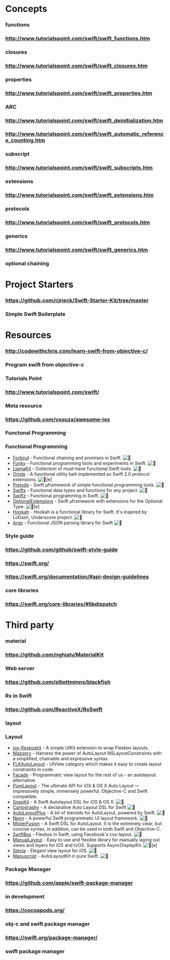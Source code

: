 # Concepts
### functions
### http://www.tutorialspoint.com/swift/swift_functions.htm
### closures
### http://www.tutorialspoint.com/swift/swift_closures.htm
### properties
### http://www.tutorialspoint.com/swift/swift_properties.htm
### ARC
### http://www.tutorialspoint.com/swift/swift_deinitialization.htm
### http://www.tutorialspoint.com/swift/swift_automatic_reference_counting.htm
### subscript
### http://www.tutorialspoint.com/swift/swift_subscripts.htm
### extensions
### http://www.tutorialspoint.com/swift/swift_extensions.htm
### protocols
### http://www.tutorialspoint.com/swift/swift_protocols.htm
### generics
### http://www.tutorialspoint.com/swift/swift_generics.htm
### optional chaining
# Project Starters
### https://github.com/cjrieck/Swift-Starter-Kit/tree/master
### Simple Swift Boilerplate
# Resources
### http://codewithchris.com/learn-swift-from-objective-c/
### Program swift from objective-c
### Tutorials Point
### http://www.tutorialspoint.com/swift/
### Meta resource
### https://github.com/vsouza/awesome-ios
### Functonal Programming
### Functional Programming

*   [Forbind](https://github.com/ulrikdamm/Forbind) - Functional chaining and promises in Swift. ![:large_orange_diamond:](https://assets-cdn.github.com/images/icons/emoji/unicode/1f536.png ":large_orange_diamond:")
*   [Funky](https://github.com/brynbellomy/Funky) - Functional programming tools and experiments in Swift. ![:large_orange_diamond:](https://assets-cdn.github.com/images/icons/emoji/unicode/1f536.png ":large_orange_diamond:")
*   [LlamaKit](https://github.com/LlamaKit/LlamaKit) - Collection of must-have functional Swift tools. ![:large_orange_diamond:](https://assets-cdn.github.com/images/icons/emoji/unicode/1f536.png ":large_orange_diamond:")
*   [Oriole](https://github.com/tptee/Oriole) - A functional utility belt implemented as Swift 2.0 protocol extensions. ![:large_orange_diamond:](https://assets-cdn.github.com/images/icons/emoji/unicode/1f536.png ":large_orange_diamond:")[e]
*   [Prelude](https://github.com/robrix/Prelude) - Swift µframework of simple functional programming tools. ![:large_orange_diamond:](https://assets-cdn.github.com/images/icons/emoji/unicode/1f536.png ":large_orange_diamond:")
*   [Swiftx](https://github.com/typelift/Swiftx) - Functional data types and functions for any project. ![:large_orange_diamond:](https://assets-cdn.github.com/images/icons/emoji/unicode/1f536.png ":large_orange_diamond:")
*   [Swiftz](https://github.com/typelift/Swiftz) - Functional programming in Swift. ![:large_orange_diamond:](https://assets-cdn.github.com/images/icons/emoji/unicode/1f536.png ":large_orange_diamond:")
*   [OptionalExtensions](https://github.com/RuiAAPeres/OptionalExtensions) - Swift µframework with extensions for the Optional Type. ![:large_orange_diamond:](https://assets-cdn.github.com/images/icons/emoji/unicode/1f536.png ":large_orange_diamond:")[e]
*   [Hookah](https://github.com/HookahSwift/Hookah) - Hookah is a functional library for Swift. It's inspired by LoDash, Underscore project. ![:large_orange_diamond:](https://assets-cdn.github.com/images/icons/emoji/unicode/1f536.png ":large_orange_diamond:")
*   [Argo](https://github.com/thoughtbot/Argo) - Functional JSON parsing library for Swift ![:large_orange_diamond:](https://assets-cdn.github.com/images/icons/emoji/unicode/1f536.png ":large_orange_diamond:")
### Style guide
### https://github.com/github/swift-style-guide
### https://swift.org/
### https://swift.org/documentation/#api-design-guidelines
### core libraries
### https://swift.org/core-libraries/#libdispatch
# Third party
### material 
### https://github.com/nghialv/MaterialKit
### Web server
### https://github.com/elliottminns/blackfish
### Rx in Swift
### https://github.com/ReactiveX/RxSwift
### layout
### Layout

*   [ios-flexboxkit](https://github.com/alexdrone/ios-flexboxkit) - A simple UIKit extension to wrap Flexbox layouts.
*   [Masonry](https://github.com/SnapKit/Masonry) - Harness the power of AutoLayout NSLayoutConstraints with a simplified, chainable and expressive syntax.
*   [FLKAutoLayout](https://github.com/floriankugler/FLKAutoLayout) - UIView category which makes it easy to create layout constraints in code.
*   [Façade](https://github.com/mamaral/Facade) - Programmatic view layout for the rest of us - an autolayout alternative.
*   [PureLayout](https://github.com/PureLayout/PureLayout) - The ultimate API for iOS & OS X Auto Layout — impressively simple, immensely powerful. Objective-C and Swift compatible.
*   [SnapKit](https://github.com/SnapKit/SnapKit) - A Swift Autolayout DSL for iOS & OS X. ![:large_orange_diamond:](https://assets-cdn.github.com/images/icons/emoji/unicode/1f536.png ":large_orange_diamond:")
*   [Cartography](https://github.com/robb/Cartography) - A declarative Auto Layout DSL for Swift ![:large_orange_diamond:](https://assets-cdn.github.com/images/icons/emoji/unicode/1f536.png ":large_orange_diamond:")
*   [AutoLayoutPlus](https://github.com/ruipfcosta/AutoLayoutPlus) - A bit of steroids for AutoLayout, powered by Swift. ![:large_orange_diamond:](https://assets-cdn.github.com/images/icons/emoji/unicode/1f536.png ":large_orange_diamond:")
*   [Neon](https://github.com/mamaral/Neon) - A powerful Swift programmatic UI layout framework. ![:large_orange_diamond:](https://assets-cdn.github.com/images/icons/emoji/unicode/1f536.png ":large_orange_diamond:")
*   [MisterFusion](https://github.com/szk-atmosphere/MisterFusion) - A Swift DSL for AutoLayout. It is the extremely clear, but concise syntax, in addition, can be used in both Swift and Objective-C.
*   [SwiftBox](https://github.com/joshaber/SwiftBox) - Flexbox in Swift, using Facebook's css-layout. ![:large_orange_diamond:](https://assets-cdn.github.com/images/icons/emoji/unicode/1f536.png ":large_orange_diamond:")
*   [ManualLayout](https://github.com/isair/ManualLayout) - Easy to use and flexible library for manually laying out views and layers for iOS and tvOS. Supports AsyncDisplayKit. ![:large_orange_diamond:](https://assets-cdn.github.com/images/icons/emoji/unicode/1f536.png ":large_orange_diamond:")[e]
*   [Stevia](https://github.com/s4cha/Stevia) - Elegant view layout for iOS. ![:large_orange_diamond:](https://assets-cdn.github.com/images/icons/emoji/unicode/1f536.png ":large_orange_diamond:")
*   [Manuscript](https://github.com/floriankrueger/Manuscript) - AutoLayoutKit in pure Swift. ![:large_orange_diamond:](https://assets-cdn.github.com/images/icons/emoji/unicode/1f536.png ":large_orange_diamond:")
### Package Manager
### https://github.com/apple/swift-package-manager
### in development
### https://cocoapods.org/
### obj-c and swift package manager
### https://swift.org/package-manager/
### swift package manager
